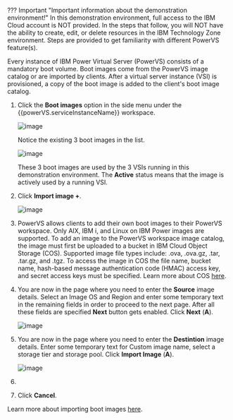 ??? Important "Important information about the demonstration environment!"
    In this demonstration environment, full access to the IBM Cloud account is NOT provided. In the steps that follow, you will NOT have the ability to create, edit, or delete resources in the IBM Technology Zone environment. Steps are provided to get familiarity with different PowerVS feature(s).
    
Every instance of IBM Power Virtual Server (PowerVS) consists of a mandatory boot volume. Boot images come from the PowerVS image catalog or are imported by clients. After a virtual server instance (VSI) is provisioned, a copy of the boot image is added to the client's boot image catalog.

1. Click the **Boot images** option in the side menu under the {{powerVS.serviceInstanceName}} workspace.

    ![image](https://github.com/user-attachments/assets/3f2c8118-2921-44e6-a71a-a3ed547d910d)

    Notice the existing 3 boot images in the list.

    ![image](https://github.com/user-attachments/assets/a4622424-0654-43dd-8ee0-ba214c684d0b)

    These 3 boot images are used by the 3 VSIs running in this demonstration environment. The **Active** status means that the image is actively used by a running VSI.

2. Click **Import image +**.

    ![image](https://github.com/user-attachments/assets/6a20f060-6168-4bf2-af96-c83d13922e7d)

3. PowerVS allows clients to add their own boot images to their PowerVS workspace. Only AIX, IBM i, and Linux on IBM Power images are supported. To add an image to the PowerVS workspace image catalog, the image must first be uploaded to a bucket in IBM Cloud Object Storage (COS). Supported image file types include: .ova, .ova.gz, .tar, .tar.gz, and .tgz. To access the image in COS the file name, bucket name, hash-based message authentication code (HMAC) access key, and secret access keys must be specified. Learn more about COS <a href="https://cloud.ibm.com/objectstorage" target="_blank">here<a>.
    
4. You are now in the page where you need to enter the **Source** image details. Select an Image OS and Region and enter some temporary text in the remaining fields in order to proceed to the next page. After all these fields are specified **Next** button gets enabled. Click **Next** (**A**).
   
    ![image](https://github.com/user-attachments/assets/0e73b473-bb3e-4481-8fa1-36e049bc3c83)

5. You are now in the page where you need to enter the **Destintion** image details. Enter some temporary text for Custom image name, select a storage tier and storage pool. Click **Import Image** (**A**).

    ![image](https://github.com/user-attachments/assets/f6e4d934-be5d-4a30-a53e-494fa1f59546)

6. 
3. Click **Cancel**.

Learn more about importing boot images <a href="https://cloud.ibm.com/docs/power-iaas?topic=power-iaas-importing-boot-image" target="_blank">here</a>.
